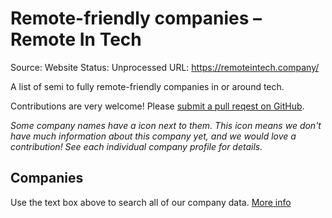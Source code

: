 # Remote-friendly companies – Remote In Tech

Source: Website
Status: Unprocessed
URL: https://remoteintech.company/

A list of semi to fully remote-friendly companies in or around tech.

Contributions are very welcome! Please [submit a pull reqest on GitHub](https://github.com/remoteintech/remote-jobs/blob/master/CONTRIBUTING.md).

*Some company names have a  icon next to them. This icon means we don't have much information about this company yet, and we would love a contribution! See each individual company profile for details.*

## Companies

Use the text box above to search all of our company data. [More info](https://blog.remoteintech.company/search-help/)